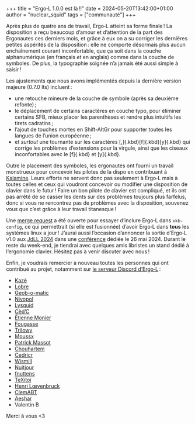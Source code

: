 +++
title = "Ergo‑L 1.0.0 est là !!"
date = 2024-05-20T13:42:00+01:00
author = "nuclear_squid"
tags = ["communauté"]
+++

Après plus de quatre ans de travail, Ergo‑L atteint sa forme finale ! La
disposition a reçu beaucoup d’amour et d’attention de la part des Ergonautes ces
derniers mois, et grâce à eux on a su corriger les dernières petites aspérités
de la disposition : elle ne comporte désormais plus aucun enchaînement courant
inconfortable, que ça soit dans la couche alphanumérique (en français *et* en
anglais) comme dans la couche de symboles. De plus, la typographie soignée n’a
jamais été aussi simple à saisir !

<!--more-->

Les ajustements que nous avons implémentés depuis la dernière version majeure
(0.7.0 lts) incluent :

- une retouche mineure de la couche de symbole (après sa deuxième refonte) ;
- le déplacement de certains caractères en couche typo, pour éliminer certains
  SFB, mieux placer les parenthèses et rendre plus intuitifs les tirets
  cadratins ;
- l’ajout de touches mortes en Shift-AltGr pour supporter toutes les langues de
  l’union européenne ;
- et *surtout* une tournante sur les caractères [,]{.kbd}[f]{.kbd}[y]{.kbd} qui
  corrige les problèmes d’extensions pour la virgule, ainsi que les ciseaux
  inconfortables avec le [f]{.kbd} et [y]{.kbd}.

Outre le placement des symboles, les ergonautes ont fourni un travail
monstrueux pour concevoir les pilotes de la dispo en contribuant à
[Kalamine](https://github.com/OneDeadKey/kalamine). Leurs efforts ne servent
donc pas seulement à Ergo‑L mais à toutes celles et ceux qui voudront concevoir
ou modifier une disposition de clavier dans le futur ! Faire un bon pilote de
clavier est compliqué, et ils ont pas arrêté de se casser les dents sur des
problèmes toujours plus farfelus, donc si vous ne rencontrez pas de problèmes
avec la disposition, souvenez vous que c’est grâce à leur travail titanesque !

Une [merge
request](https://gitlab.freedesktop.org/xkeyboard-config/xkeyboard-config/-/merge_requests/690)
a été ouverte pour essayer d’inclure Ergo‑L dans `xkb-config`, ce qui
permettrait (si elle est fusionnée) d’avoir Ergo‑L dans **tous** les systèmes
linux a jour ! J’aurai aussi l’occasion d’annoncer la sortie d’Ergo‑L v1.0 aux
[JdLL 2024](https://jdll.org/) dans une
[conférence](https://pretalx.jdll.org/jdll2024/talk/QT7JBD/) dédiée le 26 mai
2024. Durant le reste du week-end, je tiendrai avec quelques amis libristes un
stand dédié à l’ergonomie clavier. Hésitez pas à venir discuter avec nous !

Enfin, je voudrais remercier à nouveau toutes les personnes qui ont contribué
au projet, notamment sur [le serveur Discord
d’Ergo‑L](https://discord.gg/5xR5K3nAFX) :

- [Kazé](https://github.com/fabi1cazenave)
- [Lobre](https://github.com/lobre)
- [Geob-o-matic](https://github.com/Geobert)
- [Nivopol](https://github.com/nivopol)
- [Lysquid](https://github.com/Lysquid)
- [Cèd’C](https://github.com/Ced-C)
- [Étienne Monier](https://github.com/etienne-monier)
- [Fougasse]() 
- [Trilowy](https://github.com/trilowy)
- [Moussx](https://github.com/gagbo)
- [Patrick Massot](https://github.com/PatrickMassot)
- [Chouhartem](https://github.com/Chouhartem)
- [Cedricr](https://github.com/cedricr)
- [Wismill](https://github.com/wismill)
- [Nuitjour](https://h4.io/@helioselene)
- [fnuttens](https://github.com/fnuttens)
- [TeXitoi](https://github.com/TeXitoi)
- [Henri Lœvenbruck](https://piaille.fr/@loevenbruck@toot.portes-imaginaire.org)
- [ClemABT](https://github.com/ClemABT)
- [Aeshar](https://github.com/robinmoussu)
- Valentin B

Merci à vous <3
